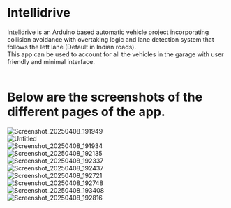 # Intellidrive
Intelidrive is an Arduino based automatic vehicle project incorporating collision avoidance with overtaking logic and lane detection system that follows the left lane (Default in Indian roads).
<br>
This app can be used to account for all the vehicles in the garage with user friendly and minimal interface.
<br>
<br>
# Below are the screenshots of the different pages of the app.
![Screenshot_20250408_191949](https://github.com/user-attachments/assets/a45e76e6-c058-4e6d-ad83-2b3a434aaf8d)
<br>
![Untitled](https://github.com/user-attachments/assets/aed30378-a2ff-4088-aefe-1d2473ee381f)
<br>
![Screenshot_20250408_191934](https://github.com/user-attachments/assets/49088f9e-92e9-4027-b205-0a5bf6def5de)
<br>
![Screenshot_20250408_192135](https://github.com/user-attachments/assets/cbda5a60-52d5-458f-bee2-8591382187c1)
<br>
![Screenshot_20250408_192337](https://github.com/user-attachments/assets/f94750f1-392f-434a-af22-a0db024f80af)
<br>
![Screenshot_20250408_192437](https://github.com/user-attachments/assets/f27a8486-dcb8-4652-9092-7c4a8b30a1b0)
<br>
![Screenshot_20250408_192721](https://github.com/user-attachments/assets/6d9c850b-6702-4505-9633-1e69fefcb343)
<br>
![Screenshot_20250408_192748](https://github.com/user-attachments/assets/dc598c26-1103-45f0-b054-719532821d30)
<br>
![Screenshot_20250408_193408](https://github.com/user-attachments/assets/f710a5a7-66b3-4834-b01b-1400b8b49e76)
<br>
![Screenshot_20250408_192816](https://github.com/user-attachments/assets/e2d8067f-74d0-4812-bd94-90a8e6fa8155)
<br>
